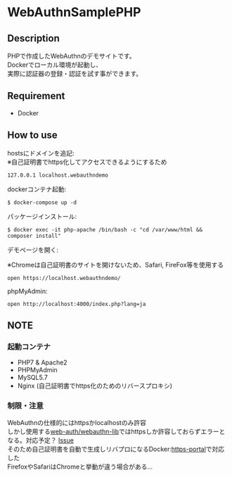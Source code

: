# WebAuthnSamplePHP

## Description

PHPで作成したWebAuthnのデモサイトです。  
Dockerでローカル環境が起動し、  
実際に認証器の登録・認証を試す事ができます。



## Requirement

* Docker

## How to use

hostsにドメインを追記:  
※自己証明書でhttps化してアクセスできるようにするため

```
127.0.0.1 localhost.webauthndemo
```

dockerコンテナ起動:  
```
$ docker-compose up -d
```


パッケージインストール:
```
$ docker exec -it php-apache /bin/bash -c "cd /var/www/html && composer install"
```

デモページを開く: 

※Chromeは自己証明書のサイトを開けないため、Safari, FireFox等を使用する

```
open https://localhost.webauthndemo/
```

phpMyAdmin: 

```
open http://localhost:4000/index.php?lang=ja
```


## NOTE

###  起動コンテナ

* PHP7 & Apache2
* PHPMyAdmin
* MySQL5.7
* Nginx (自己証明書でhttps化のためのリバースプロキシ)

### 制限・注意
WebAuthnの仕様的にはhttpsかlocalhostのみ許容  
しかし使用する[web-auth/webauthn-lib](https://github.com/web-auth/webauthn-framework/)ではhttpsしか許容しておらずエラーとなる。対応予定？ [Issue](https://github.com/web-auth/webauthn-framework/issues/125)  
そのため自己証明書を自動で生成しリバプロになるDocker:[https-portal](https://github.com/SteveLTN/https-portal)で対応した  
FirefoxやSafariはChromeと挙動が違う場合がある…